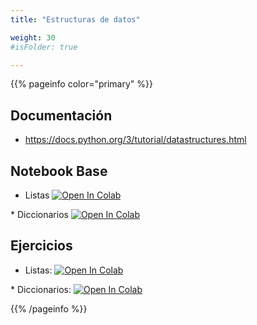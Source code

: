 ```yaml
---
title: "Estructuras de datos"

weight: 30
#isFolder: true

---
```



{{% pageinfo color="primary" %}}
## Documentación
* https://docs.python.org/3/tutorial/datastructures.html

## Notebook Base
* Listas <a target="_blank" href="https://colab.research.google.com/github/lmorillas/Introduccion-Python-3/blob/curso-py-iot/notebooks/beginner/notebooks/04_lists.ipynb">
  <img src="https://colab.research.google.com/assets/colab-badge.svg" alt="Open In Colab"/>
</a>
* Diccionarios <a target="_blank" href="https://colab.research.google.com/github/lmorillas/Introduccion-Python-3/blob/curso-py-iot/notebooks/beginner/notebooks/05_dictionaries.ipynb">
  <img src="https://colab.research.google.com/assets/colab-badge.svg" alt="Open In Colab"/>
</a>


## Ejercicios
* Listas:  <a target="_blank" href="https://colab.research.google.com/github/lmorillas/Introduccion-Python-3/blob/curso-py-iot/notebooks/beginner/exercises/04_lists_exercise.ipynb">
  <img src="https://colab.research.google.com/assets/colab-badge.svg" alt="Open In Colab"/>
</a>
* Diccionarios: <a target="_blank" href="https://colab.research.google.com/github/lmorillas/Introduccion-Python-3/blob/curso-py-iot/notebooks/beginner/exercises/05_dictionaries_exercise.ipynb">
  <img src="https://colab.research.google.com/assets/colab-badge.svg" alt="Open In Colab"/></a>

{{% /pageinfo %}}



